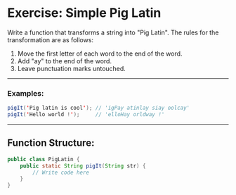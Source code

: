 # Exercise: Simple Pig Latin

Write a function that transforms a string into "Pig Latin". The rules for the transformation are as follows:

1. Move the first letter of each word to the end of the word.
2. Add "ay" to the end of the word.
3. Leave punctuation marks untouched.

---

### Examples:

```java
pigIt('Pig latin is cool'); // 'igPay atinlay siay oolcay'
pigIt('Hello world !');     // 'elloHay orldway !'
```

---

## Function Structure:

```java
public class PigLatin {
    public static String pigIt(String str) {
        // Write code here
    }
}
